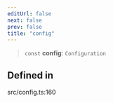 ```yaml
---
editUrl: false
next: false
prev: false
title: "config"
---
```


> `const` **config**: `Configuration`

## Defined in

src/config.ts:160
